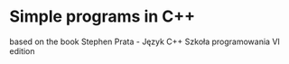 # Simple programs in C++
based on the book
Stephen Prata - Język C++ Szkoła programowania VI edition
